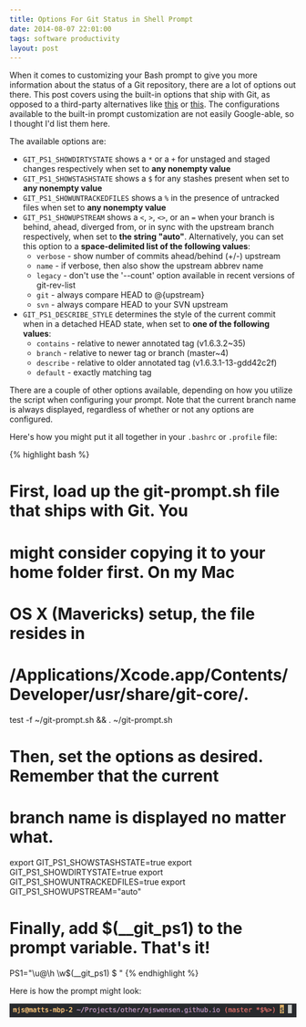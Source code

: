 ```yaml
---
title: Options For Git Status in Shell Prompt
date: 2014-08-07 22:01:00
tags: software productivity
layout: post
---
```


When it comes to customizing your Bash prompt to give you more information about the status of a Git repository, there are a lot of options out there. This post covers using the built-in options that ship with Git, as opposed to a third-party alternatives like [this](https://github.com/magicmonty/bash-git-prompt) or [this](https://github.com/lvv/git-prompt). The configurations available to the built-in prompt customization are not easily Google-able, so I thought I'd list them here.

The available options are:

* `GIT_PS1_SHOWDIRTYSTATE` shows a `*` or a `+` for unstaged and staged changes respectively when set to **any nonempty value**
* `GIT_PS1_SHOWSTASHSTATE` shows a `$` for any stashes present when set to **any nonempty value**
* `GIT_PS1_SHOWUNTRACKEDFILES` shows a `%` in the presence of untracked files when set to **any nonempty value**
* `GIT_PS1_SHOWUPSTREAM` shows a `<`, `>`, `<>`, or an `=` when your branch is behind, ahead, diverged from, or in sync with the upstream branch respectively, when set to **the string "auto"**. Alternatively, you can set this option to a **space-delimited list of the following values**:
  * `verbose` - show number of commits ahead/behind (+/-) upstream
  * `name` - if verbose, then also show the upstream abbrev name
  * `legacy` - don't use the '--count' option available in recent versions of git-rev-list
  * `git` - always compare HEAD to @{upstream}
  * `svn` - always compare HEAD to your SVN upstream
* `GIT_PS1_DESCRIBE_STYLE` determines the style of the current commit when in a detached HEAD state, when set to **one of the following values**:
  * `contains` - relative to newer annotated tag (v1.6.3.2~35)
  * `branch` - relative to newer tag or branch (master~4)
  * `describe` - relative to older annotated tag (v1.6.3.1-13-gdd42c2f)
  * `default` - exactly matching tag

There are a couple of other options available, depending on how you utilize the script when configuring your prompt. Note that the current branch name is always displayed, regardless of whether or not any options are configured.

Here's how you might put it all together in your `.bashrc` or `.profile` file:

{% highlight bash %}
# First, load up the git-prompt.sh file that ships with Git. You
# might consider copying it to your home folder first. On my Mac
# OS X (Mavericks) setup, the file resides in
# /Applications/Xcode.app/Contents/Developer/usr/share/git-core/.
test -f ~/git-prompt.sh && . ~/git-prompt.sh

# Then, set the options as desired. Remember that the current
# branch name is displayed no matter what.
export GIT_PS1_SHOWSTASHSTATE=true
export GIT_PS1_SHOWDIRTYSTATE=true
export GIT_PS1_SHOWUNTRACKEDFILES=true
export GIT_PS1_SHOWUPSTREAM="auto"

# Finally, add $(__git_ps1) to the prompt variable. That's it!
PS1="\u@\h \w\$(__git_ps1) \$ "
{% endhighlight %}

Here is how the prompt might look:

![Git status embedded in bash prompt](/blog/images/git-prompt.png)
